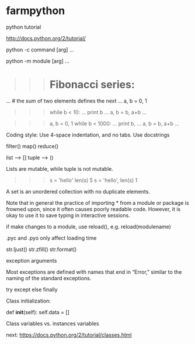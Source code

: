 farmpython
==========

python tutorial

http://docs.python.org/2/tutorial/


python -c command [arg] ...

python -m module [arg] ...

>>> # Fibonacci series:
... # the sum of two elements defines the next
... a, b = 0, 1
>>> while b < 10:
...     print b
...     a, b = b, a+b
...

>>> a, b = 0, 1
>>> while b < 1000:
...     print b,
...     a, b = b, a+b
...

Coding style:
Use 4-space indentation, and no tabs.
Use docstrings


filter()
map()
reduce()


list --> []
tuple --> ()

Lists are mutable, while tuple is not mutable.



>>> s = 'hello'
>>> len(s)
5
>>> s = 'hello',
>>> len(s)
1



A set is an unordered collection with no duplicate elements.

Note that in general the practice of importing * from a module or
package is frowned upon, since it often causes poorly readable
code. However, it is okay to use it to save typing in interactive
sessions.

if make changes to a module, use reload(), e.g. reload(modulename)

.pyc and .pyo only affect loading time


str.ljust()
str.zfill()
str.format()



exception arguments

Most exceptions are defined with names that end in “Error,” similar to
the naming of the standard exceptions.

try
except
else
finally


Class initialization:

def __init__(self):
    self.data = []

Class variables vs. instances variables




next:
https://docs.python.org/2/tutorial/classes.html



